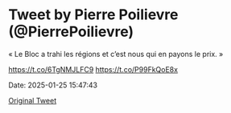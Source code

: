# Tweet by Pierre Poilievre (@PierrePoilievre)

« Le Bloc a trahi les régions et c’est nous qui en payons le prix. »

https://t.co/6TgNMJLFC9 https://t.co/P99FkQoE8x

Date: 2025-01-25 15:47:43

[Original Tweet](https://x.com/PierrePoilievre/status/1883179954978050544)
